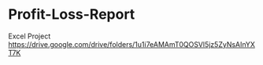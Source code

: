 # Profit-Loss-Report
Excel Project
https://drive.google.com/drive/folders/1u1i7eAMAmT0QOSVl5jz5ZyNsAInYXT7K
